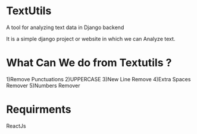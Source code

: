 #   TextUtils
A tool for analyzing text data in Django backend

It is a simple django project or website in which we can Analyze text.

# What Can We do from Textutils ?
1)Remove Punctuations
2)UPPERCASE
3)New Line Remove
4)Extra Spaces Remover
5)Numbers Remover
# Requirments
ReactJs